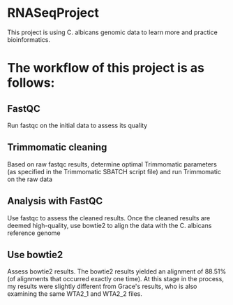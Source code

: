 # RNASeqProject
This project is using C. albicans genomic data to learn more and practice bioinformatics.
# The workflow of this project is as follows:
## FastQC
Run fastqc on the initial data to assess its quality
## Trimmomatic cleaning
Based on raw fastqc results, determine optimal Trimmomatic parameters (as specified in the Trimmomatic SBATCH script file) and run Trimmomatic on the raw data
## Analysis with FastQC
Use fastqc to assess the cleaned results. Once the cleaned results are deemed high-quality, use bowtie2 to align the data with the C. albicans reference genome
## Use bowtie2
Assess bowtie2 results. The bowtie2 results yielded an alignment of 88.51% (of alignments that occurred exactly one time). At this stage in the process, my results were slightly different from Grace's results, who is also examining the same WTA2_1 and WTA2_2 files. 
